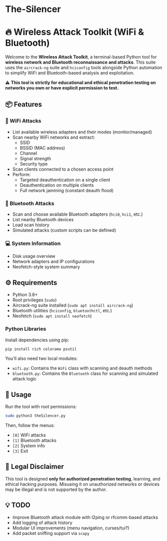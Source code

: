 # The-Silencer

🔥 Wireless Attack Toolkit (WiFi & Bluetooth)
============================================

Welcome to the **Wireless Attack Toolkit**, a terminal-based Python tool for **wireless network and Bluetooth reconnaissance and attacks**. This suite uses the `aircrack-ng` suite and `hciconfig` tools alongside Python automation to simplify WiFi and Bluetooth-based analysis and exploitation.

⚠️ **This tool is strictly for educational and ethical penetration testing on networks you own or have explicit permission to test.**

📦 Features
-----------

### 🛜 WiFi Attacks
- List available wireless adapters and their modes (monitor/managed)
- Scan nearby WiFi networks and extract:
  - SSID
  - BSSID (MAC address)
  - Channel
  - Signal strength
  - Security type
- Scan clients connected to a chosen access point
- Perform:
  - Targeted deauthentication on a single client
  - Deauthentication on multiple clients
  - Full network jamming (constant deauth flood)

### 📶 Bluetooth Attacks
- Scan and choose available Bluetooth adapters (`hci0`, `hci1`, etc.)
- List nearby Bluetooth devices
- Load scan history
- Simulated attacks (custom scripts can be defined)

### 💻 System Information
- Disk usage overview
- Network adapters and IP configurations
- Neofetch-style system summary

⚙️ Requirements
----------------

- Python 3.8+
- Root privileges (`sudo`)
- Aircrack-ng suite installed (`sudo apt install aircrack-ng`)
- Bluetooth utilities (`hciconfig`, `bluetoothctl`, etc.)
- Neofetch (`sudo apt install neofetch`)

### Python Libraries
Install dependencies using pip:

```bash
pip install rich colorama psutil
```

You'll also need two local modules:
- `wifi.py`: Contains the `WiFi` class with scanning and deauth methods
- `bluetooth.py`: Contains the `Bluetooth` class for scanning and simulated attack logic

🧠 Usage
--------

Run the tool with root permissions:

```bash
sudo python3 theSilencer.py
```

Then, follow the menus:
- `[0]` WiFi attacks
- `[1]` Bluetooth attacks
- `[2]` System info
- `[3]` Exit

🔐 Legal Disclaimer
-------------------

This tool is designed **only for authorized penetration testing**, learning, and ethical hacking purposes. Misusing it on unauthorized networks or devices may be illegal and is not supported by the author.

💡 TODO
--------
- Improve Bluetooth attack module with l2ping or rfcomm-based attacks
- Add logging of attack history
- Modular UI improvements (menu navigation, curses/tui?)
- Add packet sniffing support via `scapy`

